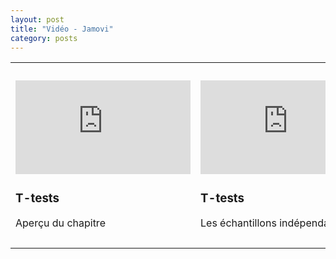 ```yaml
---
layout: post
title: "Vidéo - Jamovi"
category: posts
---
```


<script async src="https://www.googletagmanager.com/gtag/js?id=UA-15159522-6"></script>
<script>
  window.dataLayer = window.dataLayer || [];
  function gtag(){dataLayer.push(arguments);}
  gtag('js', new Date());

  gtag('config', 'UA-15159522-6');
</script>


<script src="https://cdnjs.cloudflare.com/ajax/libs/mathjax/2.7.2/MathJax.js?config=TeX-MML-AM_CHTML"></script>

<html>
<head>
<meta http-equiv="Content-Type" content="text/html; charset=utf-8" />
<style>
.dcl__index-module__console--2YAI1, .dcl__index-module__editor--m_p4P {font-size: 15px !important; }
.lm_header .lm_tab .lm_title {font-size: 15px !important;}
.dcl__Button-module__extra-small--2toEt, .dcl__Button-module__small--1VJc5 {font-size: 15px;}
</style>
</head>
<body>


<table>
	<tbody>
		<tr>
			<td title="" width="25%">
				<p title="">
					<iframe width="280" height="150" src="https://www.youtube.com/embed/mb7KCLYEis8" frameborder="0" allow="accelerometer; autoplay; encrypted-media; gyroscope; picture-in-picture" allowfullscreen></iframe>
				</p>
				<h3 title="">
					T-tests</h3>
				<p title="">
					Aperçu du chapitre</p>
			</td>
			<td title="" width="25%">
				<p title="">
					<iframe width="280" height="150" src="https://www.youtube.com/embed/SM-DN9dpPd4" frameborder="0" allow="accelerometer; autoplay; encrypted-media; gyroscope; picture-in-picture" allowfullscreen></iframe>
				</p>
				<h3 title="">
					T-tests</h3>
				<p title="">
					Les échantillons indépendants t-test</p>
			</td>
			<td title="" width="25%">
				<p title="">
					<iframe width="280" height="150" src="https://www.youtube.com/embed/lSjfYYiJG6E" frameborder="0" allow="accelerometer; autoplay; encrypted-media; gyroscope; picture-in-picture" allowfullscreen></iframe>
				</p>
				<h3 title="">
					T-tests</a></h3>
				<p title="">
					Le test t-test des échantillons appariés</p>
			</td>
			<td title="" width="25%">
				<p title="">
					<iframe width="280" height="150" src="https://www.youtube.com/embed/DrBT4ezYIL8" frameborder="0" allow="accelerometer; autoplay; encrypted-media; gyroscope; picture-in-picture" allowfullscreen></iframe>
				</p>
				<h3 title="">
					T-tests</a></h3>
				<p title="">
					Le test t sur un échantillon</p>
			</td>
		</tr>
	</tbody>
</table>
<p title="">
	&nbsp;</p>


</body>
</html>

